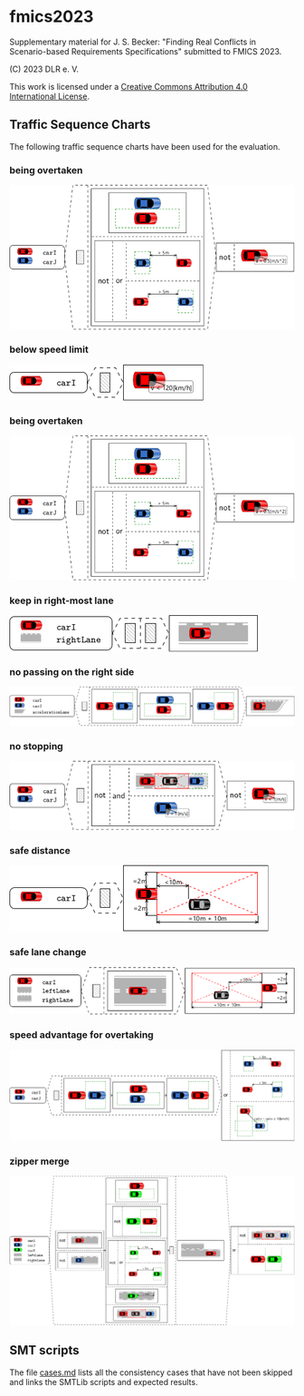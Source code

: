 # fmics2023
Supplementary material for J. S. Becker: "Finding Real Conflicts in Scenario-based Requirements Specifications" submitted to FMICS 2023. 

(C) 2023 DLR e. V. 

This work is licensed under a [Creative Commons Attribution 4.0 International License](https://creativecommons.org/licenses/by/4.0/).

## Traffic Sequence Charts
The following traffic sequence charts have been used for the evaluation. 

### being overtaken
![being overtaken](beingOvertaken.png)

### below speed limit
![below speed limit](belowSpeedLimit.png)

### being overtaken
![being overtaken](beingOvertaken.png)

### keep in right-most lane
![keep in right-most lane](keepInRightmostLane.png)

### no passing on the right side
![no passing on the right side](noPassingOnTheRightSide.png)

### no stopping
![no stoping](noStopping.png)

### safe distance
![safe distance](safeDistance.png)

### safe lane change
![safe lane change](safeLaneChange.png)

### speed advantage for overtaking
![speed advantage for overtaking](speedAdvantageForOvertaking.png)

### zipper merge
![zipper merge](zipperMerge.png)

## SMT scripts
The file [cases.md](cases.md) lists all the consistency cases that have not been skipped and links the SMTLib scripts and expected results. 
